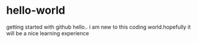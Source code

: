 # hello-world
getting started with github
hello..
i am new to this coding world.hopefully it will be a nice learning 
experience
